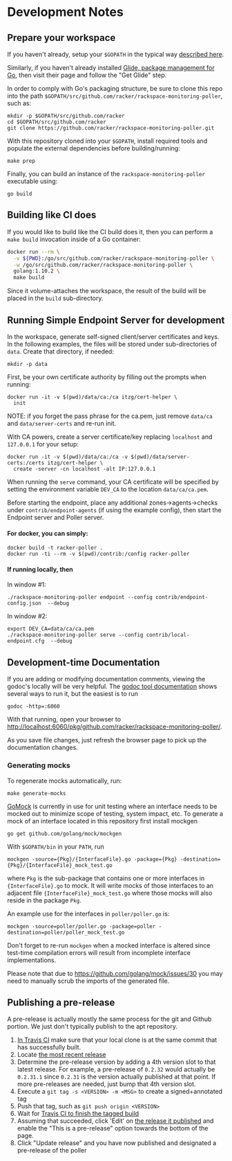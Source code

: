 # Development Notes

## Prepare your workspace

If you haven't already, setup your `$GOPATH` in the typical way [described here](https://golang.org/doc/code.html#GOPATH).

Similarly, if you haven't already installed [Glide, package management for Go](https://glide.sh/), then visit their
page and follow the "Get Glide" step.

In order to comply with Go's packaging structure, be sure to clone this repo
into the path `$GOPATH/src/github.com/racker/rackspace-monitoring-poller`, such as:

```
mkdir -p $GOPATH/src/github.com/racker
cd $GOPATH/src/github.com/racker
git clone https://github.com/racker/rackspace-monitoring-poller.git
```

With this repository cloned into your `$GOPATH`, install required tools and populate the external dependencies 
before building/running:

```
make prep
```

Finally, you can build an instance of the `rackspace-monitoring-poller` executable using:

```
go build
```

## Building like CI does

If you would like to build like the CI build does it, then you can perform a `make build` invocation inside
of a Go container:

```bash
docker run --rm \
  -v ${PWD}:/go/src/github.com/racker/rackspace-monitoring-poller \
  -w /go/src/github.com/racker/rackspace-monitoring-poller \
  golang:1.10.2 \
  make build
```

Since it volume-attaches the workspace, the result of the build will be placed in the `build` sub-directory.

## Running Simple Endpoint Server for development

In the workspace, generate self-signed client/server certificates and keys. In the following examples, the files
will be stored under sub-directories of `data`. Create that directory, if needed:

```
mkdir -p data
```

First, be your own certificate authority by filling out the prompts when running:

```
docker run -it -v $(pwd)/data/ca:/ca itzg/cert-helper \
  init
```

NOTE: if you forget the pass phrase for the ca.pem, just remove `data/ca` and `data/server-certs` and re-run init.

With CA powers, create a server certificate/key replacing `localhost` and `127.0.0.1` for your setup:

```
docker run -it -v $(pwd)/data/ca:/ca -v $(pwd)/data/server-certs:/certs itzg/cert-helper \
  create -server -cn localhost -alt IP:127.0.0.1
```

When running the `serve` command, your CA certificate will be specified by setting the environment variable `DEV_CA`
to the location `data/ca/ca.pem`.

Before starting the endpoint, place any additional zones->agents->checks under `contrib/endpoint-agents` (if using the example config), then
start the Endpoint server and Poller server.

#### For docker, you can simply:

```
docker build -t racker-poller .
docker run -ti --rm -v $(pwd)/contrib:/config racker-poller
```

#### If running locally, then

In window #1:

    ./rackspace-monitoring-poller endpoint --config contrib/endpoint-config.json  --debug

In window #2:

    export DEV_CA=data/ca/ca.pem
    ./rackspace-monitoring-poller serve --config contrib/local-endpoint.cfg  --debug

## Development-time Documentation

If you are adding or modifying documentation comments, viewing the godoc's locally will be very helpful.
The [godoc tool documentation](https://godoc.org/golang.org/x/tools/cmd/godoc) shows several ways to
run it, but the easiest is to run

    godoc -http=:6060

With that running, open your browser to [http://localhost:6060/pkg/github.com/racker/rackspace-monitoring-poller/]().

As you save file changes, just refresh the browser page to pick up the documentation changes.

### Generating mocks

To regenerate mocks automatically, run:

```
make generate-mocks
```

[GoMock](https://github.com/golang/mock) is currently in use for unit testing where an interface needs to be mocked out to minimize scope of testing,
system impact, etc. To generate a mock of an interface located in this repository first install mockgen

```
go get github.com/golang/mock/mockgen
```

With `$GOPATH/bin` in your `PATH`, run

```
mockgen -source={Pkg}/{InterfaceFile}.go -package={Pkg} -destination={Pkg}/{InterfaceFile}_mock_test.go
```

where `Pkg` is the sub-package that contains one or more interfaces in `{InterfaceFile}.go` to mock.
It will write mocks of those interfaces to an adjacent file `{InterfaceFile}_mock_test.go` where those
mocks will also reside in the package `Pkg`.

An example use for the interfaces in `poller/poller.go` is:

```
mockgen -source=poller/poller.go -package=poller -destination=poller/poller_mock_test.go
```

Don't forget to re-run `mockgen` when a mocked interface is altered since test-time compilation errors will result
from incomplete interface implementations.

Please note that due to https://github.com/golang/mock/issues/30 you may need to manually scrub the imports of
the generated file.

## Publishing a pre-release

A pre-release is actually mostly the same process for the git and Github portion. We just don't typically publish
to the apt repository.

1. [In Travis CI](https://travis-ci.org/racker/rackspace-monitoring-poller/builds) make sure that your local clone
   is at the same commit that has successfully built.
2. Locate [the most recent release](https://github.com/racker/rackspace-monitoring-poller/releases/latest)
3. Determine the pre-release version by adding a 4th version slot to that latest release. 
   For example, a pre-release of `0.2.32` would actually be `0.2.31.1` since `0.2.31` is the version actually published 
   at that point. If more pre-releases are needed, just bump that 4th version slot.
4. Execute a `git tag -s <VERSION> -m <MSG>` to create a signed+annotated tag
5. Push that tag, such as `git push origin <VERSION>`
6. Wait for [Travis CI to finish the tagged build](https://travis-ci.org/racker/rackspace-monitoring-poller)
7. Assuming that succeeded, click 'Edit' on 
   [the release it published](https://github.com/racker/rackspace-monitoring-poller/releases)
   and enable the "This is a pre-release" option towards the bottom of the page.
8. Click "Update release" and you have now published and designated a pre-release of the poller
